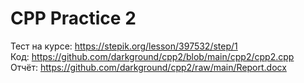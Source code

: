 # CPP Practice 2
Тест на курсе: https://stepik.org/lesson/397532/step/1  
Код: https://github.com/darkground/cpp2/blob/main/cpp2/cpp2.cpp   
Отчёт: https://github.com/darkground/cpp2/raw/main/Report.docx  